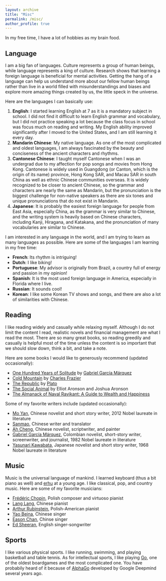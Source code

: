 ```yaml
---
layout: archive
title: "Misc"
permalink: /misc/
author_profile: true
---
```


In my free time, I have a lot of hobbies as my brain food.

## Language ##
I am a big fan of languages. Culture represents a group of human beings, while language represents a king of culture. Research shows that learning a foreign language is beneficial for mental activities. Getting the hang of a language can help us understand more about our fellow human beings rather than live in a world filled with misunderstandings and biases and explore more amazing things created by us, the little speck in the universe. 

Here are the languages I can basically use:
1. **English**: I started learning English at 7 as it is a mandatory subject in school. I did not find it difficult to learn English grammar and vocabulary, but I did not practice speaking a lot because the class focus in school was focus much on reading and writing. My English ability improved significantly after I moved to the United States, and I am still learning it every day.
2. **Mandarin Chinese**: My native language. As one of the most complicated and oldest languages, I am always fascinated by the beauty and conciseness of the ancient characters and rhythms.
3. **Cantonese Chinese**: I taught myself Cantonese when I was an undergrad due to my affection for pop songs and movies from Hong Kong. Cantonese is widely used in Guangdong (or Canton, which is the origin of its name) province, Hong Kong SAR, and Macau SAR in south China as well as ethnic Chinese communities overseas. It is widely recognized to be closer to ancient Chinese, so the grammar and characters are nearly the same as Mandarin, but the pronunciation is the biggest challenge for non-native speakers as there are six tones and unique pronunciations that do not exist in Mandarin.
4. **Japanese**: It is probably the easiest foreign language for people from East Asia, especially China, as the grammar is very similar to Chinese, and the writing system is heavily based on Chinese characters, including Kanji, Hiragana, and Katakana, and the pronunciation of many vocabularies are similar to Chinese.

I am interested in any language in the world, and I am trying to learn as many languages as possible. Here are some of the languages I am learning in my free time:
* **French**: Its rhythm is intriguing!
* **Dutch**: I like biking!
* **Portuguese**: My advisor is originally from Brazil, a country full of energy and passion in my opinion! 
* **Spanish**: It is the most used foreign language in America, especially in Florida where I live. 
* **Russian**: It sounds cool!
* **Korean**: I like some Korean TV shows and songs, and there are also a lot of similarities with Chinese.

## Reading ##
I like reading widely and casually while relaxing myself. Although I do not limit the content I read, realistic novels and financial management are what I read the most. There are so many great books, so reading greedily and casually is helpful most of the time unless the content is so important that we should slow down, think a bit, and take a note. 

Here are some books I would like to generously recommend (updated occasionally):
* [One Hundred Years of Solitude](https://en.wikipedia.org/wiki/One_Hundred_Years_of_Solitude) by [Gabriel García Márquez](https://en.wikipedia.org/wiki/Gabriel_Garc%C3%ADa_M%C3%A1rquez)
* [Cold Mountain](https://en.wikipedia.org/wiki/Cold_Mountain_(novel)) by [Charles Frazier](https://en.wikipedia.org/wiki/Charles_Frazier)
* [The Republic](https://en.wikipedia.org/wiki/Republic_(Plato)) by [Plato](https://en.wikipedia.org/wiki/Plato)
* [The Social Animal](https://www.amazon.com/Social-Animal-Elliot-Aronson/dp/1464144184) by Elliot Aronson and Joshua Aronson
* [The Almanack of Naval Ravikant: A Guide to Wealth and Happiness](https://www.navalmanack.com/)

Some of my favorite writers include (updated occasionally):
* [Mo Yan](https://en.wikipedia.org/wiki/Mo_Yan), Chinese novelist and short story writer, 2012 Nobel laureate in literature
* [Sanmao](https://en.wikipedia.org/wiki/Sanmao_(writer)), Chinese writer and translator
* [Ah Cheng](https://en.wikipedia.org/wiki/Ah_Cheng), Chinese novelist, scriptwriter, and painter
* [Gabriel García Márquez](https://en.wikipedia.org/wiki/Gabriel_Garc%C3%ADa_M%C3%A1rquez), Colombian novelist, short-story writer, screenwriter, and journalist, 1982 Nobel laureate in literature
* [Yasunari Kawabata](https://en.wikipedia.org/wiki/Yasunari_Kawabata), Japanese novelist and short story writer, 1968 Nobel laureate in literature

## Music ##
Music is the universal language of mankind. I learned keyboard (thus a bit piano as well) and [erhu](https://en.wikipedia.org/wiki/Erhu) at a young age. I like classical, pop, and country music. Here are some of my favorite musicians:
* [Frédéric Chopin](https://en.wikipedia.org/wiki/Fr%C3%A9d%C3%A9ric_Chopin), Polish composer and virtuoso pianist
* [Lang Lang](https://en.wikipedia.org/wiki/Lang_Lang), Chinese pianist
* [Arthur Rubinstein](https://en.wikipedia.org/wiki/Arthur_Rubinstein), Polish-American pianist
* [Yao Beina](https://en.wikipedia.org/wiki/Yao_Beina), Chinese singer
* [Eason Chan](https://en.wikipedia.org/wiki/Eason_Chan), Chinse singer
* [Ed Sheeran](https://en.wikipedia.org/wiki/Ed_Sheeran), English singer-songwriter

## Sports ##
I like various physical sports. I like running, swimming, and playing basketball and table tennis. As for intellectual sports, I like playing [Go](https://www.youtube.com/watch?v=WXuK6gekU1Y), one of the oldest boardgames and the most complicated one. You have probabily heard of it because of [AlphaGo](https://www.youtube.com/watch?v=WXuK6gekU1Y) developed by Google Deepmind several years ago. 


